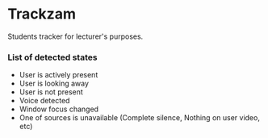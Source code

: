 # Trackzam
Students tracker for lecturer's purposes.

### List of detected states

* User is actively present
* User is looking away
* User is not present
* Voice detected
* Window focus changed
* One of sources is unavailable (Complete silence, Nothing on user video, etc)


####
